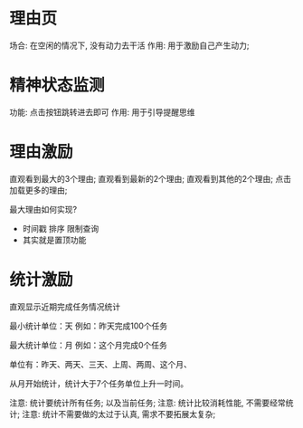 # 理由页
场合: 在空闲的情况下, 没有动力去干活
作用: 用于激励自己产生动力;

# 精神状态监测
功能: 点击按钮跳转进去即可
作用: 用于引导提醒思维

# 理由激励
直观看到最大的3个理由;
直观看到最新的2个理由;
直观看到其他的2个理由;
点击加载更多的理由;

最大理由如何实现?
- 时间戳 排序 限制查询
- 其实就是置顶功能

# 统计激励
直观显示近期完成任务情况统计

最小统计单位：天
例如：昨天完成100个任务

最大统计单位：月
例如：这个月完成0个任务

单位有：昨天、两天、三天、上周、两周、这个月、

从月开始统计，统计大于7个任务单位上升一时间。

注意: 统计要统计所有任务; 以及当前任务;
注意: 统计比较消耗性能, 不需要经常统计;
注意: 统计不需要做的太过于认真, 需求不要拓展太复杂;

